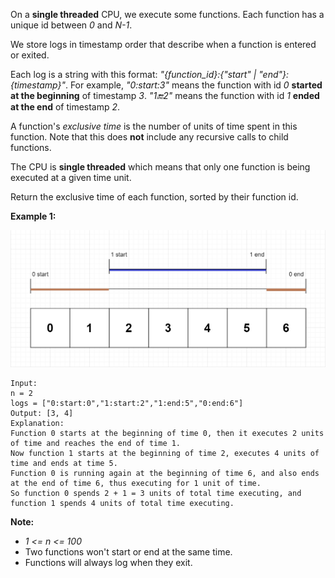 On a **single threaded** CPU, we execute some functions.  Each function has a unique id between *0* and *N-1*.

We store logs in timestamp order that describe when a function is entered or exited.

Each log is a string with this format: *"{function_id}:{"start" | "end"}:{timestamp}"*.  For example, *"0:start:3"* means the function with id *0* **started at the beginning** of timestamp *3*.  *"1:end:2"* means the function with id *1* **ended at the end** of timestamp *2*.

A function's _exclusive_ _time_ is the number of units of time spent in this function.  Note that this does **not** include any recursive calls to child functions.

The CPU is **single threaded** which means that only one function is being executed at a given time unit.

Return the exclusive time of each function, sorted by their function id.
 

**Example 1:**

![](diag1b.png)

```
Input:
n = 2
logs = ["0:start:0","1:start:2","1:end:5","0:end:6"]
Output: [3, 4]
Explanation:
Function 0 starts at the beginning of time 0, then it executes 2 units of time and reaches the end of time 1.
Now function 1 starts at the beginning of time 2, executes 4 units of time and ends at time 5.
Function 0 is running again at the beginning of time 6, and also ends at the end of time 6, thus executing for 1 unit of time. 
So function 0 spends 2 + 1 = 3 units of total time executing, and function 1 spends 4 units of total time executing.
```

**Note:**
* *1 <= n <= 100*
* Two functions won't start or end at the same time.
* Functions will always log when they exit.